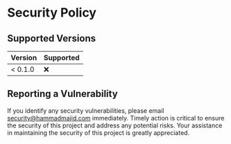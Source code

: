 # Security Policy

## Supported Versions

| Version | Supported          |
| ------- | ------------------ |
| < 0.1.0   | ❌ |

## Reporting a Vulnerability

If you identify any security vulnerabilities, please email security@hammadmajid.com immediately. Timely action is critical to ensure the security of this project and address any potential risks. Your assistance in maintaining the security of this project is greatly appreciated.
